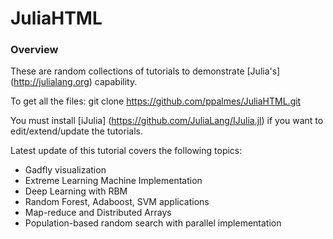 JuliaHTML
=========

### Overview

These are random collections of tutorials to demonstrate [Julia's] (http://julialang.org) capability. 

To get all the files: git clone https://github.com/ppalmes/JuliaHTML.git

You must install [iJulia] (https://github.com/JuliaLang/IJulia.jl) if you want to edit/extend/update the tutorials.

Latest update of this tutorial covers the following topics:
- Gadfly visualization
- Extreme Learning Machine Implementation
- Deep Learning with RBM
- Random Forest, Adaboost, SVM applications
- Map-reduce and Distributed Arrays
- Population-based random search with parallel implementation
